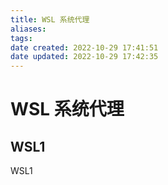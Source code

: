 ```yaml
---
title: WSL 系统代理
aliases: 
tags: 
date created: 2022-10-29 17:41:51
date updated: 2022-10-29 17:42:35
---
```


# WSL 系统代理

## WSL1 
WSL1